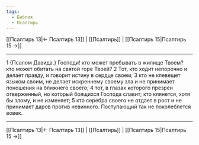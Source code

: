 ```yaml
---
tags:
  - Библия
  - Псалтирь
---
```

[[Псалтирь 13|← Псалтирь 13]] | [[Псалтирь]] | [[Псалтирь 15|Псалтирь 15 →]]

---
1 {Псалом Давида.} Господи! кто может пребывать в жилище Твоем? кто может обитать на святой горе Твоей?
2 Тот, кто ходит непорочно и делает правду, и говорит истину в сердце своем;
3 кто не клевещет языком своим, не делает искреннему своему зла и не принимает поношения на ближнего своего;
4 тот, в глазах которого презрен отверженный, но который боящихся Господа славит; кто клянется, хотя бы злому, и не изменяет;
5 кто серебра своего не отдает в рост и не принимает даров против невинного. Поступающий так не поколеблется вовек.

---
[[Псалтирь 13|← Псалтирь 13]] | [[Псалтирь]] | [[Псалтирь 15|Псалтирь 15 →]]